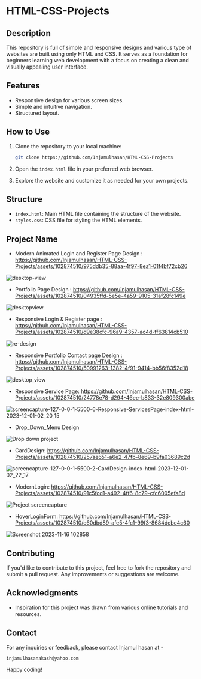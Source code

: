 # HTML-CSS-Projects

## Description

This repository is full of simple and responsive designs and various type of websites are built using only HTML and CSS. It serves as a foundation for beginners learning web development with a focus on creating a clean and visually appealing user interface.

## Features

- Responsive design for various screen sizes.
- Simple and intuitive navigation.
- Structured layout.

## How to Use

1. Clone the repository to your local machine:

   ```bash
   git clone https://github.com/Injamulhasan/HTML-CSS-Projects
   ```

2. Open the `index.html` file in your preferred web browser.

3. Explore the website and customize it as needed for your own projects.

## Structure

- `index.html`: Main HTML file containing the structure of the website.
- `styles.css`: CSS file for styling the HTML elements.

## Project Name

- Modern Animated Login and Register Page Design : https://github.com/Injamulhasan/HTML-CSS-Projects/assets/102874510/975ddb35-88aa-4f97-8ea1-01f4bf72cb26

![desktop-view](https://github.com/Injamulhasan/HTML-CSS-Projects/assets/102874510/6b1f8401-e0cd-4f54-9bdd-39558c305f8a)

- Portfolio Page Design : https://github.com/Injamulhasan/HTML-CSS-Projects/assets/102874510/04935ffd-5e5e-4a59-9105-31af28fc149e

![desktopview](https://github.com/Injamulhasan/HTML-CSS-Projects/assets/102874510/e4796135-fc97-4672-ae2b-d7455ccc744b)

- Responsive Login & Register page : https://github.com/Injamulhasan/HTML-CSS-Projects/assets/102874510/d9e38cfc-96a9-4357-ac4d-ff63814cb510
  
![re-design](https://github.com/Injamulhasan/HTML-CSS-Projects/assets/102874510/02a4af21-1ca1-49c5-92ab-35ec042a7468)

- Responsive Portfolio Contact page Design : https://github.com/Injamulhasan/HTML-CSS-Projects/assets/102874510/50991263-1382-4f91-9414-bb56f8352d18

![desktop_view](https://github.com/Injamulhasan/HTML-CSS-Projects/assets/102874510/9c7cf2e8-76d6-4cf7-9f95-b8130c76c182)

- Responsive Service Page: https://github.com/Injamulhasan/HTML-CSS-Projects/assets/102874510/24778e78-d294-46ee-b833-32e809300abe

![screencapture-127-0-0-1-5500-6-Responsive-ServicesPage-index-html-2023-12-01-02_20_15](https://github.com/Injamulhasan/HTML-CSS-Projects/assets/102874510/92a2b250-e7cd-434c-a38e-017bce15c0ba)

- Drop_Down_Menu Design

![Drop down project](https://github.com/Injamulhasan/HTML-CSS-Projects/assets/102874510/91bcac01-fde9-462d-a9c8-ba38ee1efa5c)

- CardDesign: https://github.com/Injamulhasan/HTML-CSS-Projects/assets/102874510/257ae651-a6e2-47fb-8e69-b9fa03689c2d

![screencapture-127-0-0-1-5500-2-CardDesign-index-html-2023-12-01-02_22_17](https://github.com/Injamulhasan/HTML-CSS-Projects/assets/102874510/2e04ee01-a034-4be1-a904-8d5d59f431f0)

- ModernLogin: https://github.com/Injamulhasan/HTML-CSS-Projects/assets/102874510/91c5fcd1-a492-4ff6-8c79-cfc6005efa8d

![Project screencapture](https://github.com/Injamulhasan/HTML-CSS-Projects/assets/102874510/1ef78b54-a5ce-43f0-8983-7cee02d369f2)

- HoverLoginForm: https://github.com/Injamulhasan/HTML-CSS-Projects/assets/102874510/e60dbd89-afe5-4fc1-99f3-8684debc4c60

![Screenshot 2023-11-16 102858](https://github.com/Injamulhasan/HTML-CSS-Projects/assets/102874510/8e200dd4-ed84-4192-a579-d227b448e684)

## Contributing

If you'd like to contribute to this project, feel free to fork the repository and submit a pull request. Any improvements or suggestions are welcome.

## Acknowledgments

- Inspiration for this project was drawn from various online tutorials and resources.

## Contact

For any inquiries or feedback, please contact Injamul hasan at -

```
injamulhasanakash@yahoo.com
```

Happy coding!
